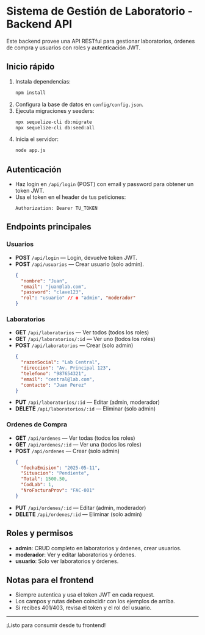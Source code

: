 # Sistema de Gestión de Laboratorio - Backend API

Este backend provee una API RESTful para gestionar laboratorios, órdenes de compra y usuarios con roles y autenticación JWT.

## Inicio rápido

1. Instala dependencias:
   ```bash
   npm install
   ```
2. Configura la base de datos en `config/config.json`.
3. Ejecuta migraciones y seeders:
   ```bash
   npx sequelize-cli db:migrate
   npx sequelize-cli db:seed:all
   ```
4. Inicia el servidor:
   ```bash
   node app.js
   ```

## Autenticación

- Haz login en `/api/login` (POST) con email y password para obtener un token JWT.
- Usa el token en el header de tus peticiones:
  ```
  Authorization: Bearer TU_TOKEN
  ```

## Endpoints principales

### Usuarios
- **POST** `/api/login` — Login, devuelve token JWT.
- **POST** `/api/usuarios` — Crear usuario (solo admin).
  ```json
  {
    "nombre": "Juan",
    "email": "juan@lab.com",
    "password": "clave123",
    "rol": "usuario" // o "admin", "moderador"
  }
  ```

### Laboratorios
- **GET** `/api/laboratorios` — Ver todos (todos los roles)
- **GET** `/api/laboratorios/:id` — Ver uno (todos los roles)
- **POST** `/api/laboratorios` — Crear (solo admin)
  ```json
  {
    "razonSocial": "Lab Central",
    "direccion": "Av. Principal 123",
    "telefono": "987654321",
    "email": "central@lab.com",
    "contacto": "Juan Perez"
  }
  ```
- **PUT** `/api/laboratorios/:id` — Editar (admin, moderador)
- **DELETE** `/api/laboratorios/:id` — Eliminar (solo admin)

### Ordenes de Compra
- **GET** `/api/ordenes` — Ver todas (todos los roles)
- **GET** `/api/ordenes/:id` — Ver una (todos los roles)
- **POST** `/api/ordenes` — Crear (solo admin)
  ```json
  {
    "fechaEmision": "2025-05-11",
    "Situacion": "Pendiente",
    "Total": 1500.50,
    "CodLab": 1,
    "NroFacturaProv": "FAC-001"
  }
  ```
- **PUT** `/api/ordenes/:id` — Editar (admin, moderador)
- **DELETE** `/api/ordenes/:id` — Eliminar (solo admin)

## Roles y permisos
- **admin**: CRUD completo en laboratorios y órdenes, crear usuarios.
- **moderador**: Ver y editar laboratorios y órdenes.
- **usuario**: Solo ver laboratorios y órdenes.

## Notas para el frontend
- Siempre autentica y usa el token JWT en cada request.
- Los campos y rutas deben coincidir con los ejemplos de arriba.
- Si recibes 401/403, revisa el token y el rol del usuario.

---

¡Listo para consumir desde tu frontend!
